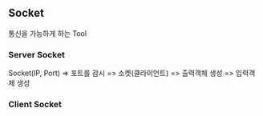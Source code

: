 ## Socket
통신을 가능하게 하는 Tool       


### Server Socket
Socket(IP, Port) => 포트를 감시 => 소켓(클라이언트) => 출력객체 생성 => 입력객체 생성

### Client Socket